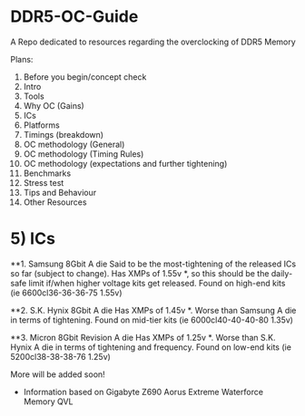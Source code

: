 # DDR5-OC-Guide
A Repo dedicated to resources regarding the overclocking of DDR5 Memory

Plans:

1) Before you begin/concept check
2) Intro
3) Tools
4) Why OC (Gains)
5) ICs
6) Platforms
7) Timings (breakdown)
8) OC methodology (General)
9) OC methodology (Timing Rules)
10) OC methodology (expectations and further tightening)
11) Benchmarks
12) Stress test
13) Tips and Behaviour
14) Other Resources




# 5) ICs

**1. Samsung 8Gbit A die
Said to be the most-tightening of the released ICs so far (subject to change). Has XMPs of 1.55v *, so this should be the daily-safe limit if/when higher voltage kits get released. Found on high-end kits (ie 6600cl36-36-36-75 1.55v)

**2. S.K. Hynix 8Gbit A die
Has XMPs of 1.45v *. Worse than Samsung A die in terms of tightening. Found on mid-tier kits (ie 6000cl40-40-40-80 1.35v)

**3. Micron 8Gbit Revision A die
Has XMPs of 1.25v *. Worse than S.K. Hynix A die in terms of tightening and frequency. Found on low-end kits (ie 5200cl38-38-38-76 1.25v)

More will be added soon!

* Information based on Gigabyte Z690 Aorus Extreme Waterforce Memory QVL
